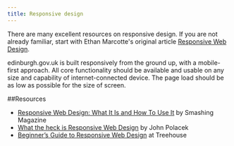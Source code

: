 ```yaml
---
title: Responsive design
---
```


There are many excellent resources on responsive design. If you are not already familiar, start with Ethan Marcotte's original article [Responsive Web Design](http://alistapart.com/article/responsive-web-design/).

edinburgh.gov.uk is built responsively from the ground up, with a mobile-first approach. All core functionality should be available and usable on any size and capability of internet-connected device. The page load should be as low as possible for the size of screen.

##Resources

- [Responsive Web Design: What It Is and How To Use It](http://coding.smashingmagazine.com/2011/01/12/guidelines-for-responsive-web-design/) by Smashing Magazine
- [What the heck is Responsive Web Design](http://johnpolacek.github.io/scrolldeck.js/decks/responsive/) by John Polacek
- [Beginner’s Guide to Responsive Web Design](http://blog.teamtreehouse.com/beginners-guide-to-responsive-web-design) at Treehouse
